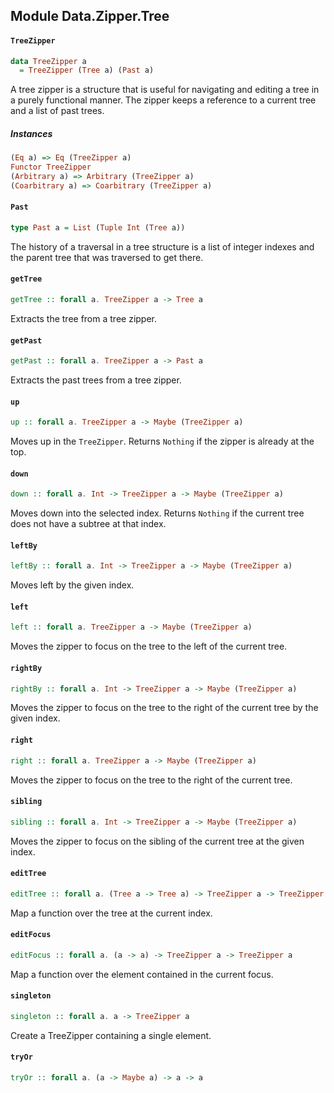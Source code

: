 ## Module Data.Zipper.Tree

#### `TreeZipper`

``` purescript
data TreeZipper a
  = TreeZipper (Tree a) (Past a)
```

A tree zipper is a structure that is useful for navigating and editing a
tree in a purely functional manner. The zipper keeps a reference to a
current tree and a list of past trees.

##### Instances
``` purescript
(Eq a) => Eq (TreeZipper a)
Functor TreeZipper
(Arbitrary a) => Arbitrary (TreeZipper a)
(Coarbitrary a) => Coarbitrary (TreeZipper a)
```

#### `Past`

``` purescript
type Past a = List (Tuple Int (Tree a))
```

The history of a traversal in a tree structure is a list of integer indexes
and the parent tree that was traversed to get there.

#### `getTree`

``` purescript
getTree :: forall a. TreeZipper a -> Tree a
```

Extracts the tree from a tree zipper.

#### `getPast`

``` purescript
getPast :: forall a. TreeZipper a -> Past a
```

Extracts the past trees from a tree zipper.

#### `up`

``` purescript
up :: forall a. TreeZipper a -> Maybe (TreeZipper a)
```

Moves up in the `TreeZipper`. Returns `Nothing` if the zipper is already at
the top.

#### `down`

``` purescript
down :: forall a. Int -> TreeZipper a -> Maybe (TreeZipper a)
```

Moves down into the selected index. Returns `Nothing` if the current tree
does not have a subtree at that index.

#### `leftBy`

``` purescript
leftBy :: forall a. Int -> TreeZipper a -> Maybe (TreeZipper a)
```

Moves left by the given index.

#### `left`

``` purescript
left :: forall a. TreeZipper a -> Maybe (TreeZipper a)
```

Moves the zipper to focus on the tree to the left of the current tree.

#### `rightBy`

``` purescript
rightBy :: forall a. Int -> TreeZipper a -> Maybe (TreeZipper a)
```

Moves the zipper to focus on the tree to the right of the current tree by
the given index.

#### `right`

``` purescript
right :: forall a. TreeZipper a -> Maybe (TreeZipper a)
```

Moves the zipper to focus on the tree to the right of the current tree.

#### `sibling`

``` purescript
sibling :: forall a. Int -> TreeZipper a -> Maybe (TreeZipper a)
```

Moves the zipper to focus on the sibling of the current tree at the given
index.

#### `editTree`

``` purescript
editTree :: forall a. (Tree a -> Tree a) -> TreeZipper a -> TreeZipper a
```

Map a function over the tree at the current index.

#### `editFocus`

``` purescript
editFocus :: forall a. (a -> a) -> TreeZipper a -> TreeZipper a
```

Map a function over the element contained in the current focus.

#### `singleton`

``` purescript
singleton :: forall a. a -> TreeZipper a
```

Create a TreeZipper containing a single element.

#### `tryOr`

``` purescript
tryOr :: forall a. (a -> Maybe a) -> a -> a
```


